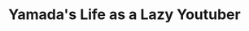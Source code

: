 --- 
title: "Yamada's Life as a Lazy Youtuber"
publishdate: "2018-12-18T16:48:46+02:00"
src: "https://365manga.net/manga/yamada-s-life-as-a-lazy-youtuber"
image: "https://data.365manga.net/images/thumbnails/32780-yamada-s-life-as-a-lazy-youtuber.jpg"
description: " Spin-off 4-koma comic of the tap-action bishoujo game Project Tokyo Dolls."
---